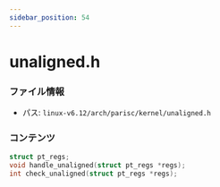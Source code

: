 ```yaml
---
sidebar_position: 54
---
```

# unaligned.h

### ファイル情報

- パス: `linux-v6.12/arch/parisc/kernel/unaligned.h`

### コンテンツ

```h
struct pt_regs;
void handle_unaligned(struct pt_regs *regs);
int check_unaligned(struct pt_regs *regs);

```
